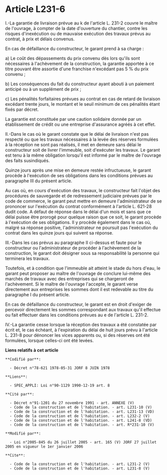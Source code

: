 # Article L231-6

I.-La garantie de livraison prévue au k de l'article L. 231-2 couvre le maître de l'ouvrage, à compter de la date d'ouverture
du chantier, contre les risques d'inexécution ou de mauvaise exécution des travaux prévus au contrat, à prix et délais
convenus. 

En cas de défaillance du constructeur, le garant prend à sa charge : 

a) Le coût des dépassements du prix convenu dès lors qu'ils sont nécessaires à l'achèvement de la construction, la garantie
apportée à ce titre pouvant être assortie d'une franchise n'excédant pas 5 % du prix convenu ; 

b) Les conséquences du fait du constructeur ayant abouti à un paiement anticipé ou à un supplément de prix ; 

c) Les pénalités forfaitaires prévues au contrat en cas de retard de livraison excédant trente jours, le montant et le seuil
minimum de ces pénalités étant fixés par décret. 

La garantie est constituée par une caution solidaire donnée par un établissement de crédit ou une entreprise d'assurance
agréés à cet effet. 

II.-Dans le cas où le garant constate que le délai de livraison n'est pas respecté ou que les travaux nécessaires à la levée
des réserves formulées à la réception ne sont pas réalisés, il met en demeure sans délai le constructeur soit de livrer
l'immeuble, soit d'exécuter les travaux. Le garant est tenu à la même obligation lorsqu'il est informé par le maître de
l'ouvrage des faits susindiqués. 

Quinze jours après une mise en demeure restée infructueuse, le garant procède à l'exécution de ses obligations dans les
conditions prévues au paragraphe III du présent article. 

Au cas où, en cours d'exécution des travaux, le constructeur fait l'objet des procédures de sauvegarde et de redressement
judiciaire prévues par le code de commerce, le garant peut mettre en demeure l'administrateur de se prononcer sur l'exécution
du contrat conformément à l'article L. 621-28 dudit code. A défaut de réponse dans le délai d'un mois et sans que ce délai
puisse être prorogé pour quelque raison que ce soit, le garant procède à l'exécution de ses obligations. Il y procède
également dans le cas où, malgré sa réponse positive, l'administrateur ne poursuit pas l'exécution du contrat dans les quinze
jours qui suivent sa réponse. 

III.-Dans les cas prévus au paragraphe II ci-dessus et faute pour le constructeur ou l'administrateur de procéder à
l'achèvement de la construction, le garant doit désigner sous sa responsabilité la personne qui terminera les travaux. 

Toutefois, et à condition que l'immeuble ait atteint le stade du hors d'eau, le garant peut proposer au maître de l'ouvrage
de conclure lui-même des marchés de travaux avec des entreprises qui se chargeront de l'achèvement. Si le maître de l'ouvrage
l'accepte, le garant verse directement aux entreprises les sommes dont il est redevable au titre du paragraphe I du présent
article. 

En cas de défaillance du constructeur, le garant est en droit d'exiger de percevoir directement les sommes correspondant aux
travaux qu'il effectue ou fait effectuer dans les conditions prévues au e de l'article L. 231-2. 

IV.-La garantie cesse lorsque la réception des travaux a été constatée par écrit et, le cas échéant, à l'expiration du délai
de huit jours prévu à l'article L. 231-8 pour dénoncer les vices apparents ou, si des réserves ont été formulées, lorsque
celles-ci ont été levées.

**Liens relatifs à cet article**

	**Codifié par**:

	  - Décret n°78-621 1978-05-31 JORF 8 JUIN 1978

	**Liens**:

	  - SPEC_APPLI: Loi n°90-1129 1990-12-19 art. 8

	**Cité par**:

	  - Décret n°91-1201 du 27 novembre 1991 - art. ANNEXE (V)
	  - Code de la construction et de l'habitation. - art. L231-10 (V)
	  - Code de la construction et de l'habitation. - art. L231-13 (VD)
	  - Code de la construction et de l'habitation. - art. L232-2 (V)
	  - Code de la construction et de l'habitation. - art. L241-8 (VD)
	  - Code de la construction et de l'habitation. - art. R*231-10 (V)

	**Modifié par**:

	  - Loi n°2005-845 du 26 juillet 2005 - art. 165 (V) JORF 27 juillet 2005 en vigueur le 1er janvier 2006

	**Cite**:

	  - Code de la construction et de l'habitation. - art. L231-2 (V)
	  - Code de la construction et de l'habitation. - art. L231-8 (V)
